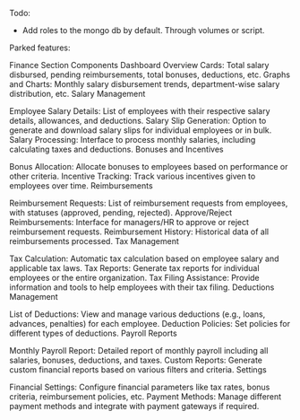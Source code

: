 Todo:
- Add roles to the mongo db by default. Through volumes or script.

Parked features:

Finance Section Components
Dashboard
Overview Cards: Total salary disbursed, pending reimbursements, total bonuses, deductions, etc.
Graphs and Charts: Monthly salary disbursement trends, department-wise salary distribution, etc.
Salary Management

Employee Salary Details: List of employees with their respective salary details, allowances, and deductions.
Salary Slip Generation: Option to generate and download salary slips for individual employees or in bulk.
Salary Processing: Interface to process monthly salaries, including calculating taxes and deductions.
Bonuses and Incentives

Bonus Allocation: Allocate bonuses to employees based on performance or other criteria.
Incentive Tracking: Track various incentives given to employees over time.
Reimbursements

Reimbursement Requests: List of reimbursement requests from employees, with statuses (approved, pending, rejected).
Approve/Reject Reimbursements: Interface for managers/HR to approve or reject reimbursement requests.
Reimbursement History: Historical data of all reimbursements processed.
Tax Management

Tax Calculation: Automatic tax calculation based on employee salary and applicable tax laws.
Tax Reports: Generate tax reports for individual employees or the entire organization.
Tax Filing Assistance: Provide information and tools to help employees with their tax filing.
Deductions Management

List of Deductions: View and manage various deductions (e.g., loans, advances, penalties) for each employee.
Deduction Policies: Set policies for different types of deductions.
Payroll Reports

Monthly Payroll Report: Detailed report of monthly payroll including all salaries, bonuses, deductions, and taxes.
Custom Reports: Generate custom financial reports based on various filters and criteria.
Settings

Financial Settings: Configure financial parameters like tax rates, bonus criteria, reimbursement policies, etc.
Payment Methods: Manage different payment methods and integrate with payment gateways if required.